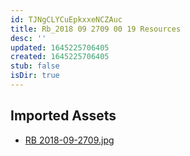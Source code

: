 ```yaml
---
id: TJNgCLYCuEpkxxeNCZAuc
title: Rb_2018 09 2709 00 19 Resources
desc: ''
updated: 1645225706405
created: 1645225706405
stub: false
isDir: true
---
```

## Imported Assets
- [RB 2018-09-2709.jpg](/assets/rb-2018-09-2709-hJdOCnU2AB2B.jpg)
